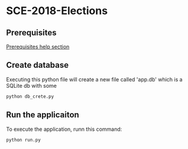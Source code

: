 # SCE-2018-Elections

## Prerequisites
[Prerequisites help section](Help/help.md)

## Create database
Executing this python file will create a new file called 'app.db' which is a SQLite db with some 
```cmd
python db_crete.py
```

## Run the applicaiton
To execute the application, runn this command:
```cmd
python run.py
```
